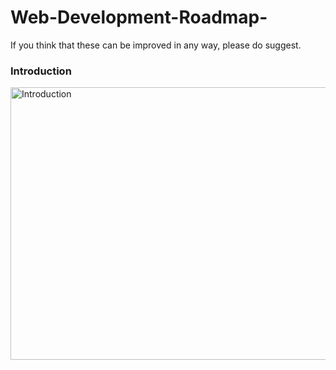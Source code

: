 # Web-Development-Roadmap-
If you think that these can be improved in any way, please do suggest.

<b><h3>Introduction</h3></b>

<img src="https://github.com/kamranahmedse/developer-roadmap/raw/master/img/intro.png?v=2021" alt="Introduction" width="1207" Height="436"/>


